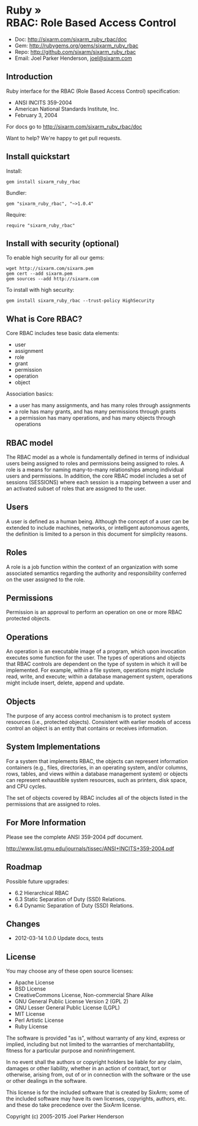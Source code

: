 # Ruby » <br> RBAC: Role Based Access Control

* Doc: <http://sixarm.com/sixarm_ruby_rbac/doc>
* Gem: <http://rubygems.org/gems/sixarm_ruby_rbac>
* Repo: <http://github.com/sixarm/sixarm_ruby_rbac>
* Email: Joel Parker Henderson, <joel@sixarm.com>


## Introduction

Ruby interface for the RBAC (Role Based Access Control) specification:

  * ANSI INCITS 359-2004
  * American National Standards Institute, Inc.
  * February 3, 2004

For docs go to <http://sixarm.com/sixarm_ruby_rbac/doc>

Want to help? We're happy to get pull requests.


## Install quickstart

Install:

    gem install sixarm_ruby_rbac

Bundler:

    gem "sixarm_ruby_rbac", "~>1.0.4"

Require:

    require "sixarm_ruby_rbac"


## Install with security (optional)

To enable high security for all our gems:

    wget http://sixarm.com/sixarm.pem
    gem cert --add sixarm.pem
    gem sources --add http://sixarm.com

To install with high security:

    gem install sixarm_ruby_rbac --trust-policy HighSecurity


## What is Core RBAC?

Core RBAC includes tese basic data elements:

  * user
  * assignment
  * role
  * grant
  * permission
  * operation
  * object
  
Association basics:

  * a user has many assignments, and has many roles through assignments
  * a role has many grants, and has many permissions through grants
  * a permission has many operations, and has many objects through operations
  
## RBAC model

The RBAC model as a whole is fundamentally defined in terms of individual
users being assigned to roles and permissions being assigned to roles.
A role is a means for naming many-to-many relationships 
among individual users and permissions. In addition, the core RBAC
model includes a set of sessions (SESSIONS) where each session is 
a mapping between a user and an activated subset of roles that are
assigned to the user.


## Users

A user is defined as a human being. Although the concept of a user 
can be extended to include machines, networks, or intelligent autonomous
agents, the definition is limited to a person in this document for
simplicity reasons. 


## Roles

A role is a job function within the context of an organization 
with some associated semantics regarding the authority and 
responsibility conferred on the user assigned to the role.


## Permissions

Permission is an approval to perform an operation on one or more
RBAC protected objects.


## Operations

An operation is an executable image of a program, which upon invocation
executes some function for the user. The types of operations and objects
that RBAC controls are dependent on the type of system in which it will
be implemented. For example, within a file system, operations might 
include read, write, and execute; within a database management system, 
operations might include insert, delete, append and update.


## Objects

The purpose of any access control mechanism is to protect system resources (i.e.,
protected objects). Consistent with earlier models of access control an object is an entity
that contains or receives information. 


## System Implementations

For a system that implements RBAC, the objects
can represent information containers (e.g., files, directories, in an operating system,
and/or columns, rows, tables, and views within a database management system) or
objects can represent exhaustible system resources, such as printers, disk space, and CPU
cycles. 

The set of objects covered by RBAC includes all of the objects listed in the
permissions that are assigned to roles.


## For More Information

Please see the complete ANSI 359-2004 pdf document.

http://www.list.gmu.edu/journals/tissec/ANSI+INCITS+359-2004.pdf


## Roadmap

Possible future upgrades:

  * 6.2 Hierarchical RBAC
  * 6.3 Static Separation of Duty (SSD) Relations.
  * 6.4 Dynamic Separation of Duty (SSD) Relations.

## Changes

* 2012-03-14 1.0.0 Update docs, tests
## License

You may choose any of these open source licenses:

  * Apache License
  * BSD License
  * CreativeCommons License, Non-commercial Share Alike
  * GNU General Public License Version 2 (GPL 2)
  * GNU Lesser General Public License (LGPL)
  * MIT License
  * Perl Artistic License
  * Ruby License

The software is provided "as is", without warranty of any kind, 
express or implied, including but not limited to the warranties of 
merchantability, fitness for a particular purpose and noninfringement. 

In no event shall the authors or copyright holders be liable for any 
claim, damages or other liability, whether in an action of contract, 
tort or otherwise, arising from, out of or in connection with the 
software or the use or other dealings in the software.

This license is for the included software that is created by SixArm;
some of the included software may have its own licenses, copyrights, 
authors, etc. and these do take precedence over the SixArm license.

Copyright (c) 2005-2015 Joel Parker Henderson
